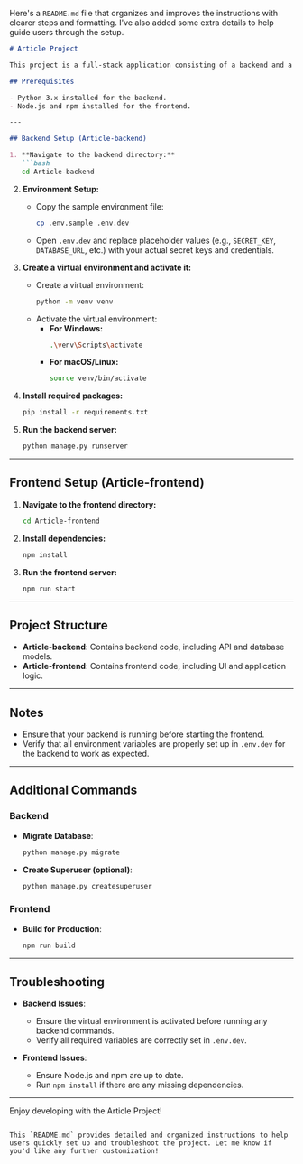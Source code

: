 Here's a `README.md` file that organizes and improves the instructions with clearer steps and formatting. I've also added some extra details to help guide users through the setup.

```markdown
# Article Project

This project is a full-stack application consisting of a backend and a frontend. Follow the steps below to set up and run each part.

## Prerequisites

- Python 3.x installed for the backend.
- Node.js and npm installed for the frontend.

---

## Backend Setup (Article-backend)

1. **Navigate to the backend directory:**
   ```bash
   cd Article-backend
   ```

2. **Environment Setup:**
   - Copy the sample environment file:
     ```bash
     cp .env.sample .env.dev
     ```
   - Open `.env.dev` and replace placeholder values (e.g., `SECRET_KEY`, `DATABASE_URL`, etc.) with your actual secret keys and credentials.

3. **Create a virtual environment and activate it:**
   - Create a virtual environment:
     ```bash
     python -m venv venv
     ```
   - Activate the virtual environment:
     - **For Windows:**
       ```bash
       .\venv\Scripts\activate
       ```
     - **For macOS/Linux:**
       ```bash
       source venv/bin/activate
       ```

4. **Install required packages:**
   ```bash
   pip install -r requirements.txt
   ```

5. **Run the backend server:**
   ```bash
   python manage.py runserver
   ```

---

## Frontend Setup (Article-frontend)

1. **Navigate to the frontend directory:**
   ```bash
   cd Article-frontend
   ```

2. **Install dependencies:**
   ```bash
   npm install
   ```

3. **Run the frontend server:**
   ```bash
   npm run start
   ```

---

## Project Structure

- **Article-backend**: Contains backend code, including API and database models.
- **Article-frontend**: Contains frontend code, including UI and application logic.

---

## Notes

- Ensure that your backend is running before starting the frontend.
- Verify that all environment variables are properly set up in `.env.dev` for the backend to work as expected.

---

## Additional Commands

### Backend

- **Migrate Database**:
  ```bash
  python manage.py migrate
  ```

- **Create Superuser (optional)**:
  ```bash
  python manage.py createsuperuser
  ```

### Frontend

- **Build for Production**:
  ```bash
  npm run build
  ```

---

## Troubleshooting

- **Backend Issues**:
  - Ensure the virtual environment is activated before running any backend commands.
  - Verify all required variables are correctly set in `.env.dev`.

- **Frontend Issues**:
  - Ensure Node.js and npm are up to date.
  - Run `npm install` if there are any missing dependencies.

---

Enjoy developing with the Article Project!
```

This `README.md` provides detailed and organized instructions to help users quickly set up and troubleshoot the project. Let me know if you'd like any further customization!